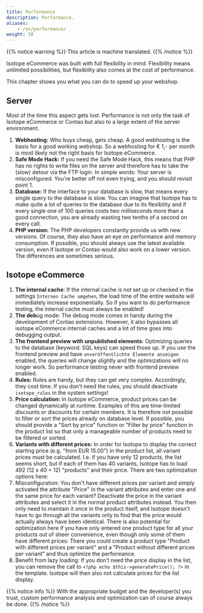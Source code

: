 ```yaml
---
title: Performance
description: Performance.
aliases:
    - /en/performance/
weight: 50
---
```


{{% notice warning %}}
This article is machine translated.
{{% /notice %}}

Isotope eCommerce was built with full flexibility in mind. Flexibility means unlimited possibilities, but flexibility also comes at the cost of performance.

This chapter shows you what you can do to speed up your webshop.

## Server

Most of the time this aspect gets lost. Performance is not only the task of Isotope eCommerce or Contao but also to a large extent of the server environment.

1. **Webhosting:** Who buys cheap, gets cheap. A good webhosting is the basis for a good working webshop. So a webhosting for € 1,- per month is most likely not the right basis for Isotope eCommerce.
2. **Safe Mode Hack:** If you need the Safe Mode Hack, this means that PHP has no rights to write files on the server and therefore has to take the (slow) detour via the FTP login. In simple words: Your server is misconfigured. You're better off not even trying, and you should revisit point 1.
3. **Database:** If the interface to your database is slow, that means every single query to the database is slow. You can imagine that Isotope has to make quite a lot of queries to the database due to its flexibility and if every single one of 100 queries costs two milliseconds more than a good connection, you are already wasting two tenths of a second on every call.
4. **PHP version:** The PHP developers constantly provide us with new versions. Of course, they also have an eye on performance and memory consumption. If possible, you should always use the latest available version, even if Isotope or Contao would also work on a lower version. The differences are sometimes serious.

## Isotope eCommerce

1. **The internal cache**: If the internal cache is not set up or checked in the settings `Internen Cache umgehen`, the load time of the entire website will immediately increase exponentially. So if you want to do performance testing, the internal cache must always be enabled!
2. **The deb**ug mode: The debug mode comes in handy during the development of Contao extensions. However, it also bypasses all isotope eCommerce internal caches and a lot of time goes into debugging output.
3. **The frontend preview with unpublished elements**: Optimizing queries to the database (keyword: SQL keys) can speed those up. If you use the frontend preview and have `unveröffentlichte Elemente anzeigen` enabled, the queries will change slightly and the optimizations will no longer work. So performance testing never with frontend preview enabled.
4. **Rules:** Rules are handy, but they can get very complex. Accordingly, they cost time. If you don't need the rules, you should deactivate `isotope_rules` in the system settings!
5. **Price calculation:** In Isotope eCommerce, product prices can be changed dynamically at runtime. Examples of this are time-limited discounts or discounts for certain members. It is therefore not possible to filter or sort the prices already on database level. If possible, you should provide a "Sort by price" function or "Filter by price" function in the product list so that only a manageable number of products need to be filtered or sorted.
6. **Variants with different prices:** In order for Isotope to display the correct starting price (e.g. "from EUR 15.00") in the product list, all variant prices must be calculated. I.e. if you have only 12 products, the list seems short, but if each of them has 40 variants, Isotope has to load 492 (12 x 40 + 12) "products" and their price. There are two optimization options here:
  1. Misconfiguration: You don't have different prices per variant and simply activated the attribute "Price" in the variant attributes and enter one and the same price for each variant? Deactivate the price in the variant attributes and select it in the normal product attributes instead. You then only need to maintain it once in the product itself, and Isotope doesn't have to go through all the variants only to find that the price would actually always have been identical. There is also potential for optimization here if you have only entered one product type for all your products out of sheer convenience, even though only some of them have different prices: There you could create a product type "Product with different prices per variant" and a "Product without different prices per variant" and thus optimize the performance.
  2. Benefit from lazy loading: If you don't need the price display in the list, you can remove the call to `<?php echo $this->generatePrice(); ?>` in the template. Isotope will then also not calculate prices for the list display.

{{% notice info %}}
With the appropriate budget and the developer(s) you trust, custom performance analysis and optimization can of course always be done.
{{% /notice %}}
